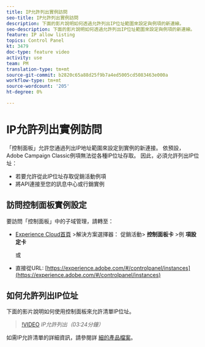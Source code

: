 ```yaml
---
title: IP允許列出實例訪問
seo-title: IP允許列出實例訪問
description: 下面的影片說明如何透過允許列出IP位址範圍來設定與例項的新連線。
seo-description: 下面的影片說明如何透過允許列出IP位址範圍來設定與例項的新連線。
feature: IP allow listing
topics: Control Panel
kt: 3479
doc-type: feature video
activity: use
team: PM
translation-type: tm+mt
source-git-commit: b2820c65a88d25f9b7a4ed5005cd5083463e000a
workflow-type: tm+mt
source-wordcount: '205'
ht-degree: 0%

---
```



# IP允許列出實例訪問

「控制面板」允許您通過列出IP地址範圍來設定到實例的新連接。 依預設，Adobe Campaign Classic例項無法從各種IP位址存取。 因此，必須允許列出IP位址：

* 若要允許從此IP位址存取促銷活動例項
* 將API連接至您的訊息中心或行銷實例

## 訪問控制面板實例設定

要訪問「控制面板」中的子域管理，請轉至：

* [Experience Cloud首頁](https://experience.adobe.com/#/home) >解決方案選擇器： 促銷活動> **控制面板卡** >例 **項設定卡**

   或
* 直接從URL: [https://experience.adobe.com/#/controlpanel/instances](https://experience.adobe.com/#/controlpanel/instances)

## 如何允許列出IP位址

下面的影片說明如何使用控制面板來允許清單IP位址。

>[!VIDEO](https://video.tv.adobe.com/v/28726?quality=12)
*IP允許列出（03:24分鐘）*

如需IP允許清單的詳細資訊，請參閱詳 [細的產品檔案](https://helpx.adobe.com/campaign/kb/control-panel-instance-settings.html)。
